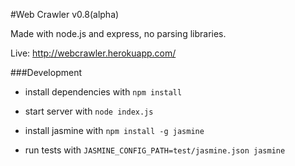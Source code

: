 #Web Crawler
v0.8(alpha)


Made with node.js and express, no parsing libraries.

Live:  http://webcrawler.herokuapp.com/

###Development

- install dependencies with `npm install`
- start server with `node index.js`

- install jasmine with `npm install -g jasmine`
- run tests with `JASMINE_CONFIG_PATH=test/jasmine.json jasmine`
